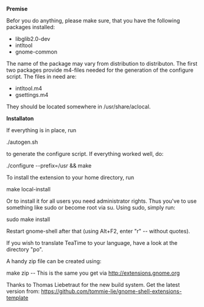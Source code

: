 **Premise**

Befor you do anything, please make sure, that you have the following packages installed:

 - libglib2.0-dev
 - intltool
 - gnome-common
 
The name of the package may vary from distribution to distributon. The first two packages provide m4-files needed for the generation of the configure script. The files in need are:

- intltool.m4
- gsettings.m4

They should be located somewhere in /usr/share/aclocal.

**Installaton**

If everything is in place, run

./autogen.sh

to generate the configure script. If everything worked well, do:

./configure --prefix=/usr &&
make

To install the extension to your home directory, run

make local-install

Or to install it for all users you need administrator rights. Thus you've to use something like sudo or become root via su. Using sudo, simply run:

sudo make install

Restart gnome-shell after that (using Alt+F2, enter "r" -- without quotes).

If you wish to translate TeaTime to your language, have a look at the directory "po".

A handy zip file can be created using:

make zip   -- This is the same you get via http://extensions.gnome.org


Thanks to  Thomas Liebetraut for the new build system.
Get the latest version from:  https://github.com/tommie-lie/gnome-shell-extensions-template
